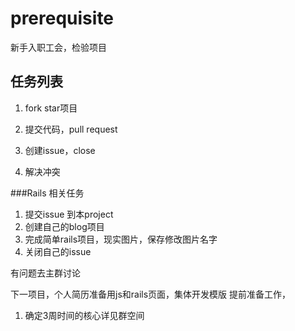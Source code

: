 prerequisite
============

新手入职工会，检验项目

## 任务列表

1. fork star项目

2. 提交代码，pull request

3. 创建issue，close

4. 解决冲突

###Rails 相关任务
1. 提交issue 到本project
2. 创建自己的blog项目
3. 完成简单rails项目，现实图片，保存修改图片名字
4. 关闭自己的issue

有问题去主群讨论

下一项目，个人简历准备用js和rails页面，集体开发模版
提前准备工作，
1. 确定3周时间的核心详见群空间

